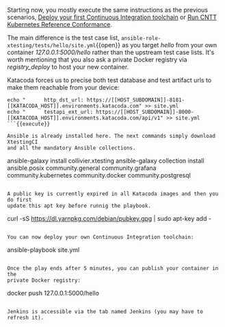 Starting now, you mostly execute the same instructions as the previous
scenarios,
[Deploy your first Continuous Integration toolchain](https://www.katacoda.com/ollivier/courses/xtestingci/firstci)
or [Run CNTT Kubernetes Reference Conformance](https://www.katacoda.com/ollivier/courses/xtestingci/cnttrc2).

The main difference is the test case list,
```ansible-role-xtesting/tests/hello/site.yml```{{open}} as you target
*hello* from your own container *127.0.0.1:5000/hello* rather than the upstream
test case lists. It's worth mentioning that you also ask a private Docker
registry via *registry_deploy* to host your new container.

Katacoda forces us to precise both test database and test artifact urls to
make them reachable from your device:

```
echo "      http_dst_url: https://[[HOST_SUBDOMAIN]]-8181-[[KATACODA_HOST]].environments.katacoda.com" >> site.yml
echo "      testapi_ext_url: https://[[HOST_SUBDOMAIN]]-8000-[[KATACODA_HOST]].environments.katacoda.com/api/v1" >> site.yml
```{{execute}}

Ansible is already installed here. The next commands simply download XtestingCI
and all the mandatory Ansible collections.

```
ansible-galaxy install collivier.xtesting
ansible-galaxy collection install ansible.posix community.general community.grafana community.kubernetes community.docker community.postgresql
```{{execute}}

A public key is currently expired in all Katacoda images and then you do first
update this apt key before runnig the playbook.

```
curl -sS https://dl.yarnpkg.com/debian/pubkey.gpg | sudo apt-key add -
```{{execute}}

You can now deploy your own Continuous Integration toolchain:

```
ansible-playbook site.yml
```{{execute}}

Once the play ends after 5 minutes, you can publish your container in the
private Docker registry:

```
docker push 127.0.0.1:5000/hello
```{{execute}}

Jenkins is accessible via the tab named Jenkins (you may have to refresh it).
